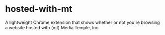 hosted-with-mt
==============

A lightweight Chrome extension that shows whether or not you're browsing a website hosted with (mt) Media Temple, Inc.